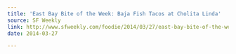 ```yaml
---
title: 'East Bay Bite of the Week: Baja Fish Tacos at Cholita Linda'
source: SF Weekly
link: http://www.sfweekly.com/foodie/2014/03/27/east-bay-bite-of-the-week-baja-fish-tacos-at-cholita-linda
date: 2014-03-27

---
```

